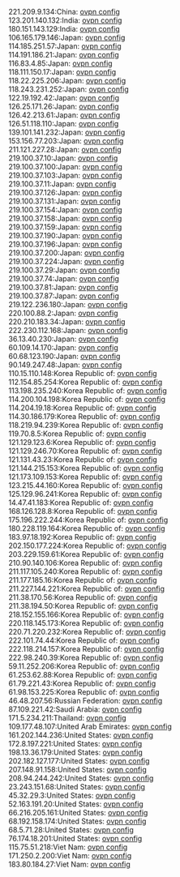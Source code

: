 221.209.9.134:China: [ovpn config](vpn/221_209_9_134.ovpn)  
123.201.140.132:India: [ovpn config](vpn/123_201_140_132.ovpn)  
180.151.143.129:India: [ovpn config](vpn/180_151_143_129.ovpn)  
106.165.179.146:Japan: [ovpn config](vpn/106_165_179_146.ovpn)  
114.185.251.57:Japan: [ovpn config](vpn/114_185_251_57.ovpn)  
114.191.186.21:Japan: [ovpn config](vpn/114_191_186_21.ovpn)  
116.83.4.85:Japan: [ovpn config](vpn/116_83_4_85.ovpn)  
118.111.150.17:Japan: [ovpn config](vpn/118_111_150_17.ovpn)  
118.22.225.206:Japan: [ovpn config](vpn/118_22_225_206.ovpn)  
118.243.231.252:Japan: [ovpn config](vpn/118_243_231_252.ovpn)  
122.19.192.42:Japan: [ovpn config](vpn/122_19_192_42.ovpn)  
126.25.171.26:Japan: [ovpn config](vpn/126_25_171_26.ovpn)  
126.42.213.61:Japan: [ovpn config](vpn/126_42_213_61.ovpn)  
126.51.118.110:Japan: [ovpn config](vpn/126_51_118_110.ovpn)  
139.101.141.232:Japan: [ovpn config](vpn/139_101_141_232.ovpn)  
153.156.77.203:Japan: [ovpn config](vpn/153_156_77_203.ovpn)  
211.121.227.28:Japan: [ovpn config](vpn/211_121_227_28.ovpn)  
219.100.37.10:Japan: [ovpn config](vpn/219_100_37_10.ovpn)  
219.100.37.100:Japan: [ovpn config](vpn/219_100_37_100.ovpn)  
219.100.37.103:Japan: [ovpn config](vpn/219_100_37_103.ovpn)  
219.100.37.11:Japan: [ovpn config](vpn/219_100_37_11.ovpn)  
219.100.37.126:Japan: [ovpn config](vpn/219_100_37_126.ovpn)  
219.100.37.131:Japan: [ovpn config](vpn/219_100_37_131.ovpn)  
219.100.37.154:Japan: [ovpn config](vpn/219_100_37_154.ovpn)  
219.100.37.158:Japan: [ovpn config](vpn/219_100_37_158.ovpn)  
219.100.37.159:Japan: [ovpn config](vpn/219_100_37_159.ovpn)  
219.100.37.190:Japan: [ovpn config](vpn/219_100_37_190.ovpn)  
219.100.37.196:Japan: [ovpn config](vpn/219_100_37_196.ovpn)  
219.100.37.200:Japan: [ovpn config](vpn/219_100_37_200.ovpn)  
219.100.37.224:Japan: [ovpn config](vpn/219_100_37_224.ovpn)  
219.100.37.29:Japan: [ovpn config](vpn/219_100_37_29.ovpn)  
219.100.37.74:Japan: [ovpn config](vpn/219_100_37_74.ovpn)  
219.100.37.81:Japan: [ovpn config](vpn/219_100_37_81.ovpn)  
219.100.37.87:Japan: [ovpn config](vpn/219_100_37_87.ovpn)  
219.122.236.180:Japan: [ovpn config](vpn/219_122_236_180.ovpn)  
220.100.88.2:Japan: [ovpn config](vpn/220_100_88_2.ovpn)  
220.210.183.34:Japan: [ovpn config](vpn/220_210_183_34.ovpn)  
222.230.112.168:Japan: [ovpn config](vpn/222_230_112_168.ovpn)  
36.13.40.230:Japan: [ovpn config](vpn/36_13_40_230.ovpn)  
60.109.14.170:Japan: [ovpn config](vpn/60_109_14_170.ovpn)  
60.68.123.190:Japan: [ovpn config](vpn/60_68_123_190.ovpn)  
90.149.247.48:Japan: [ovpn config](vpn/90_149_247_48.ovpn)  
110.15.110.148:Korea Republic of: [ovpn config](vpn/110_15_110_148.ovpn)  
112.154.85.254:Korea Republic of: [ovpn config](vpn/112_154_85_254.ovpn)  
113.198.235.240:Korea Republic of: [ovpn config](vpn/113_198_235_240.ovpn)  
114.200.104.198:Korea Republic of: [ovpn config](vpn/114_200_104_198.ovpn)  
114.204.19.18:Korea Republic of: [ovpn config](vpn/114_204_19_18.ovpn)  
114.30.186.179:Korea Republic of: [ovpn config](vpn/114_30_186_179.ovpn)  
118.219.94.239:Korea Republic of: [ovpn config](vpn/118_219_94_239.ovpn)  
119.70.8.5:Korea Republic of: [ovpn config](vpn/119_70_8_5.ovpn)  
121.129.123.6:Korea Republic of: [ovpn config](vpn/121_129_123_6.ovpn)  
121.129.246.70:Korea Republic of: [ovpn config](vpn/121_129_246_70.ovpn)  
121.131.43.23:Korea Republic of: [ovpn config](vpn/121_131_43_23.ovpn)  
121.144.215.153:Korea Republic of: [ovpn config](vpn/121_144_215_153.ovpn)  
121.173.109.153:Korea Republic of: [ovpn config](vpn/121_173_109_153.ovpn)  
123.215.44.160:Korea Republic of: [ovpn config](vpn/123_215_44_160.ovpn)  
125.129.96.241:Korea Republic of: [ovpn config](vpn/125_129_96_241.ovpn)  
14.47.41.183:Korea Republic of: [ovpn config](vpn/14_47_41_183.ovpn)  
168.126.128.8:Korea Republic of: [ovpn config](vpn/168_126_128_8.ovpn)  
175.196.222.244:Korea Republic of: [ovpn config](vpn/175_196_222_244.ovpn)  
180.228.119.164:Korea Republic of: [ovpn config](vpn/180_228_119_164.ovpn)  
183.97.18.192:Korea Republic of: [ovpn config](vpn/183_97_18_192.ovpn)  
202.150.177.224:Korea Republic of: [ovpn config](vpn/202_150_177_224.ovpn)  
203.229.159.61:Korea Republic of: [ovpn config](vpn/203_229_159_61.ovpn)  
210.90.140.106:Korea Republic of: [ovpn config](vpn/210_90_140_106.ovpn)  
211.117.105.240:Korea Republic of: [ovpn config](vpn/211_117_105_240.ovpn)  
211.177.185.16:Korea Republic of: [ovpn config](vpn/211_177_185_16.ovpn)  
211.227.144.221:Korea Republic of: [ovpn config](vpn/211_227_144_221.ovpn)  
211.38.170.56:Korea Republic of: [ovpn config](vpn/211_38_170_56.ovpn)  
211.38.194.50:Korea Republic of: [ovpn config](vpn/211_38_194_50.ovpn)  
218.152.155.166:Korea Republic of: [ovpn config](vpn/218_152_155_166.ovpn)  
220.118.145.173:Korea Republic of: [ovpn config](vpn/220_118_145_173.ovpn)  
220.71.220.232:Korea Republic of: [ovpn config](vpn/220_71_220_232.ovpn)  
222.101.74.44:Korea Republic of: [ovpn config](vpn/222_101_74_44.ovpn)  
222.118.214.157:Korea Republic of: [ovpn config](vpn/222_118_214_157.ovpn)  
222.98.240.39:Korea Republic of: [ovpn config](vpn/222_98_240_39.ovpn)  
59.11.252.206:Korea Republic of: [ovpn config](vpn/59_11_252_206.ovpn)  
61.253.62.88:Korea Republic of: [ovpn config](vpn/61_253_62_88.ovpn)  
61.79.221.43:Korea Republic of: [ovpn config](vpn/61_79_221_43.ovpn)  
61.98.153.225:Korea Republic of: [ovpn config](vpn/61_98_153_225.ovpn)  
46.48.207.56:Russian Federation: [ovpn config](vpn/46_48_207_56.ovpn)  
87.109.221.42:Saudi Arabia: [ovpn config](vpn/87_109_221_42.ovpn)  
171.5.234.211:Thailand: [ovpn config](vpn/171_5_234_211.ovpn)  
109.177.48.107:United Arab Emirates: [ovpn config](vpn/109_177_48_107.ovpn)  
161.202.144.236:United States: [ovpn config](vpn/161_202_144_236.ovpn)  
172.8.197.221:United States: [ovpn config](vpn/172_8_197_221.ovpn)  
198.13.36.179:United States: [ovpn config](vpn/198_13_36_179.ovpn)  
202.182.127.177:United States: [ovpn config](vpn/202_182_127_177.ovpn)  
207.148.91.158:United States: [ovpn config](vpn/207_148_91_158.ovpn)  
208.94.244.242:United States: [ovpn config](vpn/208_94_244_242.ovpn)  
23.243.151.68:United States: [ovpn config](vpn/23_243_151_68.ovpn)  
45.32.29.3:United States: [ovpn config](vpn/45_32_29_3.ovpn)  
52.163.191.20:United States: [ovpn config](vpn/52_163_191_20.ovpn)  
66.216.205.161:United States: [ovpn config](vpn/66_216_205_161.ovpn)  
68.192.158.174:United States: [ovpn config](vpn/68_192_158_174.ovpn)  
68.5.71.28:United States: [ovpn config](vpn/68_5_71_28.ovpn)  
76.174.18.201:United States: [ovpn config](vpn/76_174_18_201.ovpn)  
115.75.51.218:Viet Nam: [ovpn config](vpn/115_75_51_218.ovpn)  
171.250.2.200:Viet Nam: [ovpn config](vpn/171_250_2_200.ovpn)  
183.80.184.27:Viet Nam: [ovpn config](vpn/183_80_184_27.ovpn)  

